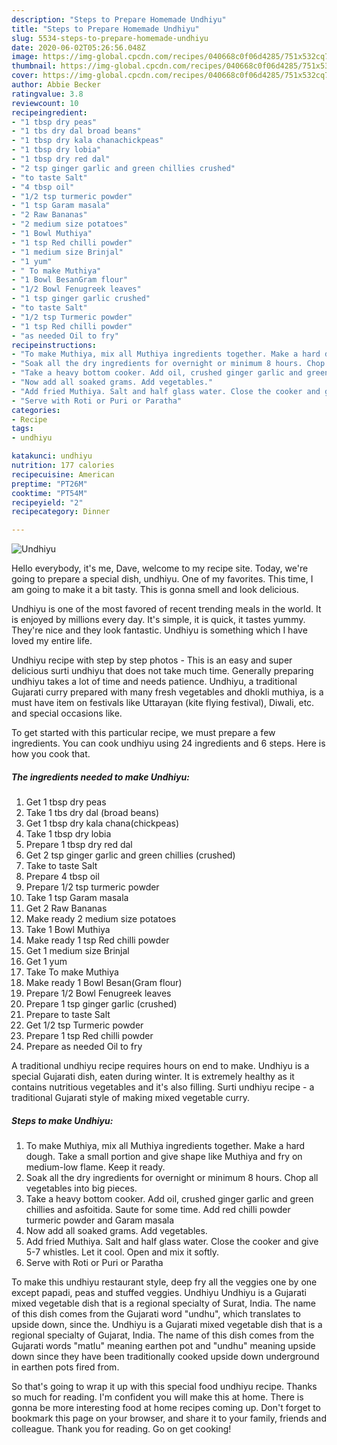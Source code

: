 ```yaml
---
description: "Steps to Prepare Homemade Undhiyu"
title: "Steps to Prepare Homemade Undhiyu"
slug: 5534-steps-to-prepare-homemade-undhiyu
date: 2020-06-02T05:26:56.048Z
image: https://img-global.cpcdn.com/recipes/040668c0f06d4285/751x532cq70/undhiyu-recipe-main-photo.jpg
thumbnail: https://img-global.cpcdn.com/recipes/040668c0f06d4285/751x532cq70/undhiyu-recipe-main-photo.jpg
cover: https://img-global.cpcdn.com/recipes/040668c0f06d4285/751x532cq70/undhiyu-recipe-main-photo.jpg
author: Abbie Becker
ratingvalue: 3.8
reviewcount: 10
recipeingredient:
- "1 tbsp dry peas"
- "1 tbs dry dal broad beans"
- "1 tbsp dry kala chanachickpeas"
- "1 tbsp dry lobia"
- "1 tbsp dry red dal"
- "2 tsp ginger garlic and green chillies crushed"
- "to taste Salt"
- "4 tbsp oil"
- "1/2 tsp turmeric powder"
- "1 tsp Garam masala"
- "2 Raw Bananas"
- "2 medium size potatoes"
- "1 Bowl Muthiya"
- "1 tsp Red chilli powder"
- "1 medium size Brinjal"
- "1 yum"
- " To make Muthiya"
- "1 Bowl BesanGram flour"
- "1/2 Bowl Fenugreek leaves"
- "1 tsp ginger garlic crushed"
- "to taste Salt"
- "1/2 tsp Turmeric powder"
- "1 tsp Red chilli powder"
- "as needed Oil to fry"
recipeinstructions:
- "To make Muthiya, mix all Muthiya ingredients together. Make a hard dough. Take a small portion and give shape like Muthiya and fry on medium-low flame. Keep it ready."
- "Soak all the dry ingredients for overnight or minimum 8 hours. Chop all vegetables into big pieces."
- "Take a heavy bottom cooker. Add oil, crushed ginger garlic and green chillies and asfoitida. Saute for some time. Add red chilli powder turmeric powder and Garam masala"
- "Now add all soaked grams. Add vegetables."
- "Add fried Muthiya. Salt and half glass water. Close the cooker and give 5-7 whistles. Let it cool. Open and mix it softly."
- "Serve with Roti or Puri or Paratha"
categories:
- Recipe
tags:
- undhiyu

katakunci: undhiyu 
nutrition: 177 calories
recipecuisine: American
preptime: "PT26M"
cooktime: "PT54M"
recipeyield: "2"
recipecategory: Dinner

---
```



![Undhiyu](https://img-global.cpcdn.com/recipes/040668c0f06d4285/751x532cq70/undhiyu-recipe-main-photo.jpg)

Hello everybody, it's me, Dave, welcome to my recipe site. Today, we're going to prepare a special dish, undhiyu. One of my favorites. This time, I am going to make it a bit tasty. This is gonna smell and look delicious.

Undhiyu is one of the most favored of recent trending meals in the world. It is enjoyed by millions every day. It's simple, it is quick, it tastes yummy. They're nice and they look fantastic. Undhiyu is something which I have loved my entire life.

Undhiyu recipe with step by step photos - This is an easy and super delicious surti undhiyu that does not take much time. Generally preparing undhiyu takes a lot of time and needs patience. Undhiyu, a traditional Gujarati curry prepared with many fresh vegetables and dhokli muthiya, is a must have item on festivals like Uttarayan (kite flying festival), Diwali, etc. and special occasions like.


To get started with this particular recipe, we must prepare a few ingredients. You can cook undhiyu using 24 ingredients and 6 steps. Here is how you cook that.

<!--inarticleads1-->

##### The ingredients needed to make Undhiyu:

1. Get 1 tbsp dry peas
1. Take 1 tbs dry dal (broad beans)
1. Get 1 tbsp dry kala chana(chickpeas)
1. Take 1 tbsp dry lobia
1. Prepare 1 tbsp dry red dal
1. Get 2 tsp ginger garlic and green chillies (crushed)
1. Take to taste Salt
1. Prepare 4 tbsp oil
1. Prepare 1/2 tsp turmeric powder
1. Take 1 tsp Garam masala
1. Get 2 Raw Bananas
1. Make ready 2 medium size potatoes
1. Take 1 Bowl Muthiya
1. Make ready 1 tsp Red chilli powder
1. Get 1 medium size Brinjal
1. Get 1 yum
1. Take  To make Muthiya
1. Make ready 1 Bowl Besan(Gram flour)
1. Prepare 1/2 Bowl Fenugreek leaves
1. Prepare 1 tsp ginger garlic (crushed)
1. Prepare to taste Salt
1. Get 1/2 tsp Turmeric powder
1. Prepare 1 tsp Red chilli powder
1. Prepare as needed Oil to fry


A traditional undhiyu recipe requires hours on end to make. Undhiyu is a special Gujarati dish, eaten during winter. It is extremely healthy as it contains nutritious vegetables and it&#39;s also filling. Surti undhiyu recipe - a traditional Gujarati style of making mixed vegetable curry. 

<!--inarticleads2-->

##### Steps to make Undhiyu:

1. To make Muthiya, mix all Muthiya ingredients together. Make a hard dough. Take a small portion and give shape like Muthiya and fry on medium-low flame. Keep it ready.
1. Soak all the dry ingredients for overnight or minimum 8 hours. Chop all vegetables into big pieces.
1. Take a heavy bottom cooker. Add oil, crushed ginger garlic and green chillies and asfoitida. Saute for some time. Add red chilli powder turmeric powder and Garam masala
1. Now add all soaked grams. Add vegetables.
1. Add fried Muthiya. Salt and half glass water. Close the cooker and give 5-7 whistles. Let it cool. Open and mix it softly.
1. Serve with Roti or Puri or Paratha


To make this undhiyu restaurant style, deep fry all the veggies one by one except papadi, peas and stuffed veggies. Undhiyu Undhiyu is a Gujarati mixed vegetable dish that is a regional specialty of Surat, India. The name of this dish comes from the Gujarati word &#34;undhu&#34;, which translates to upside down, since the. Undhiyu is a Gujarati mixed vegetable dish that is a regional specialty of Gujarat, India. The name of this dish comes from the Gujarati words &#34;matlu&#34; meaning earthen pot and &#34;undhu&#34; meaning upside down since they have been traditionally cooked upside down underground in earthen pots fired from. 

So that's going to wrap it up with this special food undhiyu recipe. Thanks so much for reading. I'm confident you will make this at home. There is gonna be more interesting food at home recipes coming up. Don't forget to bookmark this page on your browser, and share it to your family, friends and colleague. Thank you for reading. Go on get cooking!

